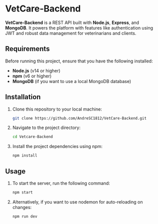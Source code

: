 # VetCare-Backend

**VetCare-Backend** is a REST API built with **Node.js**, **Express**, and **MongoDB**. It powers the platform with features like authentication using JWT and robust data management for veterinarians and clients.

## Requirements

Before running this project, ensure that you have the following installed:

- **Node.js** (v14 or higher)
- **npm** (v6 or higher)
- **MongoDB** (if you want to use a local MongoDB database)

## Installation

1. Clone this repository to your local machine:

   ```bash
   git clone https://github.com/AndreSC1812/VetCare-Backend.git

2. Navigate to the project directory:
    
    ```bash
   cd Vetcare-Backend
   
3. Install the project dependencies using npm:
    
    ```bash
   npm install
   
## Usage

1. To start the server, run the following command:

   ```bash
   npm start
   
2. Alternatively, if you want to use nodemon for auto-reloading on changes:
     ```bash
   npm run dev
